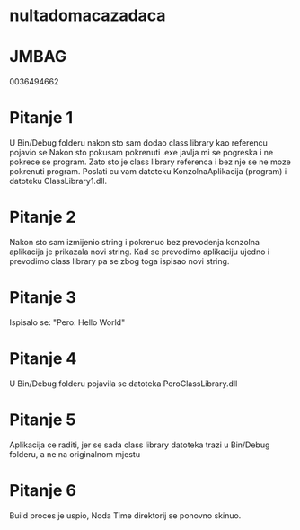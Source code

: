 # nultadomacazadaca
# JMBAG 
0036494662
# Pitanje 1
U Bin/Debug folderu nakon sto sam dodao class library kao referencu pojavio se
Nakon sto pokusam pokrenuti .exe javlja mi se pogreska i ne pokrece se program. Zato sto je class library referenca i bez nje se ne moze pokrenuti program. Poslati cu vam datoteku KonzolnaAplikacija (program) i datoteku ClassLibrary1.dll.
# Pitanje 2
Nakon sto sam izmijenio string i pokrenuo bez prevodenja konzolna aplikacija je prikazala novi string. Kad se prevodimo aplikaciju ujedno i prevodimo class library pa se zbog toga ispisao novi string.
# Pitanje 3
Ispisalo se: "Pero: Hello World"
# Pitanje 4
U Bin/Debug folderu pojavila se datoteka PeroClassLibrary.dll
# Pitanje 5
Aplikacija ce raditi, jer se sada class library datoteka trazi u Bin/Debug folderu, a ne na originalnom mjestu
# Pitanje 6
Build proces je uspio, Noda Time direktorij se ponovno skinuo.


